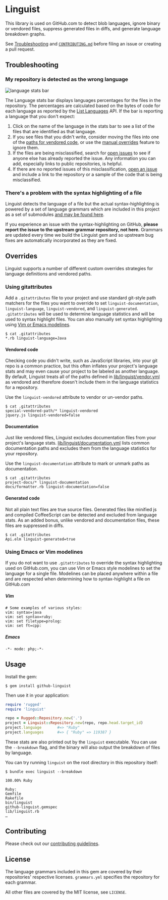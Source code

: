 # Linguist

[issues]: https://github.com/github/linguist/issues
[new-issue]: https://github.com/github/linguist/issues/new

This library is used on GitHub.com to detect blob languages, ignore binary or vendored files, suppress generated files in diffs, and generate language breakdown graphs.

See [Troubleshooting](#troubleshooting) and [`CONTRIBUTING.md`](/CONTRIBUTING.md) before filing an issue or creating a pull request.

## Troubleshooting

### My repository is detected as the wrong language

![language stats bar](https://cloud.githubusercontent.com/assets/173/5562290/48e24654-8ddf-11e4-8fe7-735b0ce3a0d3.png)

The Language stats bar displays languages percentages for the files in the repository. The percentages are calculated based on the bytes of code for each language as reported by the [List Languages](https://developer.github.com/v3/repos/#list-languages) API. If the bar is reporting a language that you don't expect:

1. Click on the name of the language in the stats bar to see a list of the files that are identified as that language.
1. If you see files that you didn't write, consider moving the files into one of the [paths for vendored  code](/lib/linguist/vendor.yml), or use the [manual overrides](#overrides) feature to ignore them.
1. If the files are being misclassified, search for [open issues][issues] to see if anyone else has already reported the issue. Any information you can add, especially links to public repositories, is helpful.
1. If there are no reported issues of this misclassification, [open an issue][new-issue] and include a link to the repository or a sample of the code that is being misclassified.

### There's a problem with the syntax highlighting of a file

Linguist detects the language of a file but the actual syntax-highlighting is powered by a set of language grammars which are included in this project as a set of submodules [and may be found here](https://github.com/github/linguist/blob/master/vendor/README.md).

If you experience an issue with the syntax-highlighting on GitHub, **please report the issue to the upstream grammar repository, not here.** Grammars are updated every time we build the Linguist gem and so upstream bug fixes are automatically incorporated as they are fixed.

## Overrides

Linguist supports a number of different custom overrides strategies for language definitions and vendored paths.

### Using gitattributes

Add a `.gitattributes` file to your project and use standard git-style path matchers for the files you want to override to set `linguist-documentation`, `linguist-language`, `linguist-vendored`, and `linguist-generated`. `.gitattributes` will be used to determine language statistics and will be used to syntax highlight files. You can also manually set syntax highlighting using [Vim or Emacs modelines](#using-emacs-or-vim-modelines).

```
$ cat .gitattributes
*.rb linguist-language=Java
```

#### Vendored code

Checking code you didn't write, such as JavaScript libraries, into your git repo is a common practice, but this often inflates your project's language stats and may even cause your project to be labeled as another language. By default, Linguist treats all of the paths defined in [lib/linguist/vendor.yml](https://github.com/github/linguist/blob/master/lib/linguist/vendor.yml) as vendored and therefore doesn't include them in the language statistics for a repository.

Use the `linguist-vendored` attribute to vendor or un-vendor paths.

```
$ cat .gitattributes
special-vendored-path/* linguist-vendored
jquery.js linguist-vendored=false
```

#### Documentation

Just like vendored files, Linguist excludes documentation files from your project's language stats. [lib/linguist/documentation.yml](lib/linguist/documentation.yml) lists common documentation paths and excludes them from the language statistics for your repository.

Use the `linguist-documentation` attribute to mark or unmark paths as documentation.

```
$ cat .gitattributes
project-docs/* linguist-documentation
docs/formatter.rb linguist-documentation=false
```

#### Generated code

Not all plain text files are true source files. Generated files like minified js and compiled CoffeeScript can be detected and excluded from language stats. As an added bonus, unlike vendored and documentation files, these files are suppressed in diffs.

```
$ cat .gitattributes
Api.elm linguist-generated=true
```

### Using Emacs or Vim modelines

If you do not want to use `.gitattributes` to override the syntax highlighting used on GitHub.com, you can use Vim or Emacs style modelines to set the language for a single file. Modelines can be placed anywhere within a file and are respected when determining how to syntax-highlight a file on GitHub.com

##### Vim
```
# Some examples of various styles:
vim: syntax=java
vim: set syntax=ruby:
vim: set filetype=prolog:
vim: set ft=cpp:
```

##### Emacs
```
-*- mode: php;-*-
```

## Usage

Install the gem:

```
$ gem install github-linguist
```

Then use it in your application:

```ruby
require 'rugged'
require 'linguist'

repo = Rugged::Repository.new('.')
project = Linguist::Repository.new(repo, repo.head.target_id)
project.language       #=> "Ruby"
project.languages      #=> { "Ruby" => 119387 }
```

These stats are also printed out by the `linguist` executable. You can use the
`--breakdown` flag, and the binary will also output the breakdown of files by language.

You can try running `linguist` on the root directory in this repository itself:

```
$ bundle exec linguist --breakdown

100.00% Ruby

Ruby:
Gemfile
Rakefile
bin/linguist
github-linguist.gemspec
lib/linguist.rb
…
```

## Contributing

Please check out our [contributing guidelines](CONTRIBUTING.md).

## License

The language grammars included in this gem are covered by their repositories'
respective licenses. `grammars.yml` specifies the repository for each grammar.

All other files are covered by the MIT license, see `LICENSE`.

